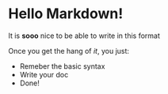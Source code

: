 # Hello Markdown!

It is **sooo** nice to be able to write in this format

Once you get the hang of *it*, you just:

* Remeber the basic syntax
* Write your doc
* Done!

